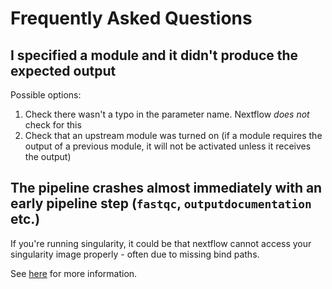 # Frequently Asked Questions

## I specified a module and it didn't produce the expected output

Possible options:

1. Check there wasn't a typo in the parameter name. Nextflow _does not_ check for this
2. Check that an upstream module was turned on (if a module requires the output of a previous module, it will not be activated unless it receives the output)

## The pipeline crashes almost immediately with an early pipeline step (`fastqc`, `outputdocumentation` etc.)

If you're running singularity, it could be that nextflow cannot access your singularity image properly - often due to missing bind paths.

See [here](https://nf-co.re/usage/troubleshooting#cannot-find-input-files-when-using-singularity) for more information.
